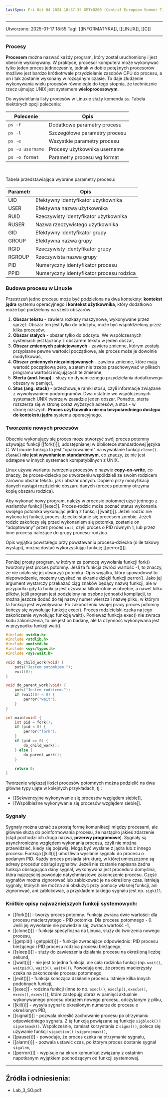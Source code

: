 ```yaml
---
lastSync: Fri Oct 04 2024 18:57:35 GMT+0200 (Central European Summer Time)
---
```


---
Utworzono: 2025-01-17 18:55
Tagi: [[INFORMATYKA]], [[LINUX]], [[C]]

---

### **Procesy**
**Procesem** można nazwać każdy program, który został uruchomiony i jest obecnie wykonywany. W praktyce, procesor komputera może wykonywać tylko jeden proces jednocześnie, jednak w dobie potężnych procesorów możliwe jest bardzo krótkotrwałe przydzielanie zasobów CPU do procesu, a on i tak zostanie wykonany w rozsądnym czasie. To daje złudzenie wykonywania wielu procesów równolegle do tego stopnia, że technicznie rzecz ujmując UNIX jest systemem **wieloprocesowym**.

Do wyświetlania listy procesów w Linuxie służy komenda `ps`. Tabela niektórych opcji polecenia:

| **Polecenie**    | **Opis**                      |
| ---------------- | ----------------------------- |
| `ps -f`          | Dodatkowe parametry procesu   |
| `ps -l`          | Szczegółowe parametry procesu |
| `ps -e`          | Wszystkie parametry procesu   |
| `ps -u username` | Procesy użytkownika username  |
| `ps -o format`   | Parametry procesu wg format   |

<br>

Tabela przedstawiająca wybrane parametry procesu:

| **Parametr** | **Opis**                                 |
| ------------ | ---------------------------------------- |
| UID          | Efektywny identyfikator użytkownika      |
| USER         | Efektywna nazwa użytkownika              |
| RUID         | Rzeczywisty identyfikator użytkownika    |
| RUSER        | Nazwa rzeczywistego użytkownika          |
| GID          | Efektywny identyfikator grupy            |
| GROUP        | Efektywna nazwa grupy                    |
| RGID         | Rzeczywisty identyfikator grupy          |
| RGROUP       | Rzeczywista nazwa grupy                  |
| PID          | Numeryczny identyfikator procesu         |
| PPID         | Numeryczny identyfikator procesu rodzica |

### Budowa procesu w Linuxie
Przestrzeń jedno procesu może być podzielona na dwa konteksty: **kontekst jądra** systemu operacyjnego i **kontekst użytkownika**, który dodatkowo może być podzielony na sześć obszarów:
1. **Obszar tekstu** - zawiera rozkazy maszynowe, wykonywane przez sprzęt. Obszar ten jest tylko do odczytu, może być współdzielony przez kilka procesów,
2. **Obszar stałych** - obszar tylko do odczytu. We współczesnych systemach jest łączony z obszarem tekstu w jeden obszar,
3. **Obszar zmiennych zainicjowanych** - zawiera zmienne, którym zostały przypisane pewne wartości początkowe, ale proces może je dowolnie modyfikować,
4. **Obszar zmiennych niezainicjowanych** - zawiera zmienne, które mają wartość początkową zero, a zatem nie trzeba przechowywać w plikach programu wartości inicjujących te zmienne,
5. **Sterta (and. heap)** - służy do dynamicznego przydzielania dodatkowego obszary w pamięci,
6. **Stos (ang. stack)** - przechowuje ramki stosu, czyli informacje związane z wywoływaniem podprogramów.
Dwa ostatnie we współczesnych systemach UNIX tworzą w zasadzie jeden obszar. Ponadto, sterta rozszerza się w stronę coraz wyższych adresów, a stos - w stronę niższych. **Proces użytkownika nie ma bezpośredniego dostępu do kontekstu jądra** systemu operacyjnego.

### **Tworzenie nowych procesów**
Obecnie wykonujący się proces może stworzyć swój proces potomny używając funkcji [[fork()]], udostępnianej w bibliotece standardowej języka C. W Linuxie funkcja ta jest "opakowaniem" na wywołanie funkcji `clone()`. **`clone()` nie jest wywołaniem standardowym**, co znaczy, że nie jest odstępne w innych systemach kompatybilnych z UNIX.

Linux używa wariantu  tworzenia procesów o nazwie **copy-on-write**, co znaczy, że proces-dziecko po utworzeniu współdzieli ze swoim rodzicem zarówno obszar tekstu, jak i obszar danych. Dopiero przy modyfikacji danych nastąpi rozdzielnie obszaru danych (proces potomny otrzyma kopię obszaru rodzica).

Aby wykonać nowy program, należy w procesie potomnej użyć jednego z wariantów funkcji [[exec]]. Proces-rodzic może poznać status wykonania swojego potomka wykonując jedną z funkcji [[wait()]]. Jeżeli rodzic nie wykona tej funkcji, proces-dziecko stanie się procesem zombie. Jeżeli rodzic zakończy się przed wykonaniem się potomka, zostanie on "adoptowany" przez proces `init`, czyli proces o PID równym 1, lub przez inne procesy należące do grupy procesu-rodzica.

Opis wyjątku powstałego przy powstawaniu procesu-dziecka (o ile takowy wystąpi), można dostać wykorzystując funkcję [[perror()]]. 

---

Poniżej prosty program, w którym za pomocą wywołania funkcji fork() tworzony jest proces potomny. Jeśli ta funkcja zwróci wartość -1, to znaczy, że nie udało się jej utworzyć potomka. Opis wyjątku, który spowodował to niepowodzenie, możemy uzyskać na ekranie dzięki funkcji perror(). Jako jej argument wystarczy przekazać ciąg znaków będący nazwą funkcji, ale w przypadku gdy ta funkcja jest używana kilkukrotnie w obrębie, a nawet kilku
plików, jeśli program jest podzielony na osobne jednostki kompilacji, to można jeszcze dodać do tej nazwy numer wiersza i nazwę pliku, w którym ta funkcja jest wywoływana. Po zakończeniu swojej pracy proces potomny kończy się wywołując funkcję exec(). Proces rodzicielski czeka na jego zakończenie wywołując funkcję wait(). Ponieważ funkcja exec() nie zwraca kodu zakończenia, to nie jest on badany, ale ta czynność wykonywana jest w przypadku funkcji wait().

```c
#include <stdio.h>
#include <stdlib.h>
#include <unistd.h>
#include <sys/types.h>
#include <sys/wait.h>

void do_child_work(void) {
	puts("Jestem potomkiem.");
	exit(0);
}

void do_parent_work(void) {
	puts("Jestem rodzicem.");
	if (wait(0) < 0) {
		perror("wait");
	}
}

int main(void) {
	int pid = fork();
	if (pid < 0) {
		perror("fork");
	}
	if (pid == 0) {
		do_child_work();
	} else {
		do_parent_work();
	}
	
	return 0;
}
```

Tworzenie większej ilości procesów potomnych można podzielić na dwa główne typy ujęte w kolejnych przykładach, tj.:
- [[Sekwencyjne wykonywanie się procesów względem siebie]],
- [[Współbieżne wykonywanie się procesów względem siebie]].

### **Sygnały**
Sygnały można uznać za prostą formę komunikacji między procesami, ale głównie służą do poinformowania procesu, że nastąpiło jakieś zdarzenie (stąd pochodzi ich druga nazwa, **przerwy programowe**). Sygnały są asynchroniczne względem wykonania procesu, czyli nie można przewidzieć, kiedy się pojawią. Mogą być wysłane z jądra lub z innego procesu. Funkcja [[kill()]] umożliwia wysłanie sygnału do procesu o podanym PID. Każdy proces posiada strukturę, w której umieszczone są adresy procedur obsługi sygnałów. Jeżeli nie zostanie napisana żadna funkcja obsługująca dany sygnał, wykonywana jest procedura domyślna, która najczęściej powoduje natychmiastowe zakończenie procesu. Część sygnałów można zignorować lub zablokować je na określony czas. Istnieją sygnały, których nie można ani obsłużyć przy pomocy własnej funkcji, ani zignorować, ani zablokować, a przykładem takiego sygnału jest np. `sigkill`.

### **Krótkie opisy najważniejszych funkcji systemowych**:
- [[fork()]] - tworzy proces potomny. Funkcja zwraca dwie wartości: dla procesu macierzystego - PID potomka. Dla procesu potomnego - 0. Jeśli jej wywołanie nie powiedzie się, zwraca wartość -1,
- [[clone()]] - funkcja specyficzna na Linuxa, służy do tworzenia nowego procesu,
- [[getpid() i getppid()]] - funkcje zwracające odpowiednio: PID procesu bieżącego i PID procesu rodzica procesu bieżącego,
- [[sleep()]] - służy do zawieszenia działania procesu na określoną liczbę sekund,
- [[wait()]] - nie jest to jedna funkcja, ale cała rodzinka funkcji (np. `wait()`, `waitpid()`, `wait3()`, `wait4()`). Powodują one, że proces macierzysty czeka na zakończenie procesu potomnego,
- [[exit()]] - funkcja kończąca działanie procesu. Istnieje kilka innych podobnych funkcji,
- [[exec]] - rodzina funkcji (inne to np. `execl()`, `execlp()`, `execle()`, `execv()`, `execv()`), które zastępują obraz w pamięci aktualnie wykonywanego procesu obrazem nowego procesu, odczytanym z pliku,
- [[kill()]] - wysyła sygnał o określonym numerze do procesu o określonym PID,
- [[signal()]] - pozwala określić zachowanie procesu po otrzymaniu odpowiedniego sygnału. Z tą funkcją powiązane są funkcje `sigblock()` i `sigsetmask()`. Współcześnie, zamiast korzystania z `signal()`, poleca się używanie funkcji `sigaction()` i `sigprocmask()`,
- [[pause()]] - powoduje, że proces czeka na otrzymanie sygnału,
- [[alarm()]] - pozwala ustawić czas, po którym proces dostanie sygnał `sigalrm`,
- [[perror()]] - wypisuje na ekran komunikat związany z ostatnim napotkanym wyjątkiem pochodzącym od funkcji systemowej.




---
## Źródła i odniesienia:
- Lab_3_SO.pdf